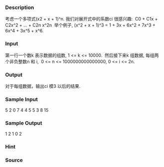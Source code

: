 
### Description
考虑一个多项式(x2 + x + 1)^n. 我们对展开式中的系数ci 很感兴趣: 
C0 + C1x + C2x^2 + ... + C2n x^2n 
举个例子, (x^2 + x + 1)^3 = 1 + 3x + 6x^2 + 7x^3 + 6x^4 + 3x^5 + x^6.
### Input
第一行一个数k 表示数据的组数, 1 <= k <= 10000. 
然后接下来k 组数据, 每组两个非负整数n 和 i, 
0 <= n <= 1000000000000000, 0 <= i <= 2n.
### Output
对于每组数据，输出ci 模3 以后的结果.
### Sample Input
5
2 0
7 4
4 5
5 3
8 15
### Sample Output
1
2
1
0
2
### Hint

### Source
